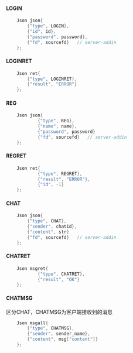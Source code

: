 #### LOGIN
```cpp
    Json json{
        {"type", LOGIN},
        {"id", id},
        {"password", password},
        {"fd", sourcefd}   // server-addin
    };
```
#### LOGINRET
```cpp
    Json ret{
        {"type", LOGINRET},
        {"result", "ERROR"}
    };
```
#### REG
```cpp
    Json json{
            {"type", REG},
            {"name", name},
            {"password", password}
            {"fd", sourcefd}   // server-addin
    };
```
#### REGRET
```cpp
    Json ret{
            {"type", REGRET},
            {"result", "ERROR"},
            {"id", -1}
    };
```
#### CHAT
```cpp
    Json json{
        {"type", CHAT},
        {"sender", chatid},
        {"content", str}
        {"fd", sourcefd}   // server-addin
    };
```
#### CHATRET
```cpp
    Json msgret{
            {"type", CHATRET},
            {"result", "OK"}
    };
```
#### CHATMSG
区分CHAT，CHATMSG为客户端接收到的消息
```cpp
    Json msgall{
        {"type", CHATMSG},
        {"sender", sender_name},
        {"content", msg["content"]}
    };
```